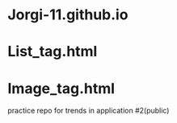 # Jorgi-11.github.io
# List_tag.html
# Image_tag.html 

practice repo for trends in application #2(public)
